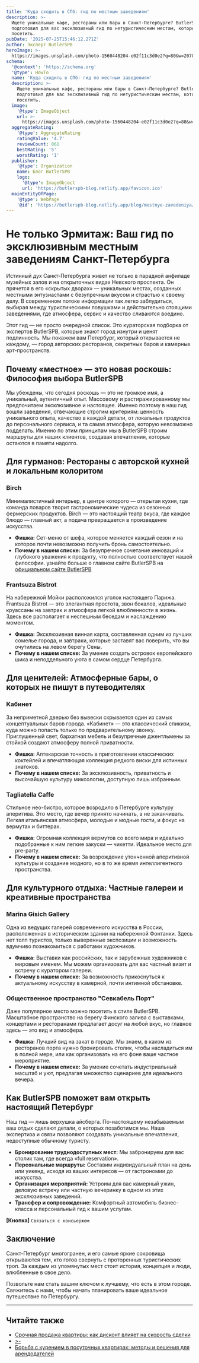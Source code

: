 ```yaml
---
title: 'Куда сходить в СПб: гид по местным заведениям'
description: >-
  Ищете уникальные кафе, рестораны или бары в Санкт-Петербурге? ButlerSPB
  подготовил для вас эксклюзивный гид по нетуристическим местам, которые стоит
  посетить.
pubDate: '2025-07-25T15:46:12.271Z'
author: Эксперт ButlerSPB
heroImage: >-
  https://images.unsplash.com/photo-1560448204-e02f11c3d0e2?q=80&w=2070&auto=format&fit=crop
schema:
  '@context': 'https://schema.org'
  '@type': HowTo
  name: 'Куда сходить в СПб: гид по местным заведениям'
  description: >-
    Ищете уникальные кафе, рестораны или бары в Санкт-Петербурге? ButlerSPB
    подготовил для вас эксклюзивный гид по нетуристическим местам, которые стоит
    посетить.
  image:
    '@type': ImageObject
    url: >-
      https://images.unsplash.com/photo-1560448204-e02f11c3d0e2?q=80&w=2070&auto=format&fit=crop
  aggregateRating:
    '@type': AggregateRating
    ratingValue: '4.7'
    reviewCount: 861
    bestRating: '5'
    worstRating: '1'
  publisher:
    '@type': Organization
    name: Блог ButlerSPB
    logo:
      '@type': ImageObject
      url: 'https://butlerspb-blog.netlify.app/favicon.ico'
  mainEntityOfPage:
    '@type': WebPage
    '@id': 'https://butlerspb-blog.netlify.app/blog/mestnye-zavedeniya/'
---
```

# Не только Эрмитаж: Ваш гид по эксклюзивным местным заведениям Санкт-Петербурга

Истинный дух Санкт-Петербурга живет не только в парадной анфиладе музейных залов и на открыточных видах Невского проспекта. Он прячется в его «скрытых дворах» — уникальных местах, созданных местными энтузиастами с безупречным вкусом и страстью к своему делу. В современном потоке информации так легко заблудиться, выбирая между туристическими ловушками и действительно стоящими заведениями, где атмосфера, сервис и качество сливаются воедино.

Этот гид — не просто очередной список. Это кураторская подборка от экспертов ButlerSPB, которые знают город изнутри и ценят подлинность. Мы покажем вам Петербург, который открывается не каждому, — город авторских ресторанов, секретных баров и камерных арт-пространств.

## Почему «местное» — это новая роскошь: Философия выбора ButlerSPB

Мы убеждены, что сегодня роскошь — это не громкое имя, а уникальный, аутентичный опыт. Массовому и растиражированному мы предпочитаем эксклюзивное и настоящее. Именно поэтому в наш гид вошли заведения, отвечающие строгим критериям: ценность уникального опыта, качество в каждой детали, от локальных продуктов до персонального сервиса, и та самая атмосфера, которую невозможно подделать. Именно по этим принципам мы в ButlerSPB строим маршруты для наших клиентов, создавая впечатления, которые остаются в памяти надолго.

## Для гурманов: Рестораны с авторской кухней и локальным колоритом

### Birch
Минималистичный интерьер, в центре которого — открытая кухня, где команда поваров творит гастрономические чудеса из сезонных фермерских продуктов. Birch — это настоящий театр вкуса, где каждое блюдо — главный акт, а подача превращается в произведение искусства.
*   **Фишка:** Сет-меню от шефа, которое меняется каждый сезон и на которое почти невозможно получить бронь самостоятельно.
*   **Почему в нашем списке:** За безупречное сочетание инноваций и глубокого уважения к продукту, что полностью соответствует нашей философии. узнайте больше о главном сайте ButlerSPB на <a href="https://butlerspb.ru" target="_blank" rel="nofollow">официальном сайте ButlerSPB</a>

### Frantsuza Bistrot
На набережной Мойки расположился уголок настоящего Парижа. Frantsuza Bistrot — это элегантная простота, звон бокалов, идеальные круассаны на завтрак и атмосфера легкой влюбленности в жизнь. Здесь все располагает к неспешным беседам и наслаждению моментом.
*   **Фишка:** Эксклюзивная винная карта, составленная одним из лучших сомелье города, и завтраки, которые заставят вас поверить, что вы очутились на левом берегу Сены.
*   **Почему в нашем списке:** За умение создать островок европейского шика и неподдельного уюта в самом сердце Петербурга.

## Для ценителей: Атмосферные бары, о которых не пишут в путеводителях

### Кабинет
За неприметной дверью без вывески скрывается один из самых концептуальных баров города. «Кабинет» — это классический спикизи, куда можно попасть только по предварительному звонку. Приглушенный свет, бархатная мебель и безупречные джентльмены за стойкой создают атмосферу полной приватности.
*   **Фишка:** Аптекарская точность в приготовлении классических коктейлей и впечатляющая коллекция редкого виски для истинных знатоков.
*   **Почему в нашем списке:** За эксклюзивность, приватность и высочайшую культуру миксологии, доступную лишь избранным.

### Tagliatella Caffe
Стильное нео-бистро, которое возродило в Петербурге культуру аперитива. Это место, где вечер принято начинать, а не заканчивать. Легкая итальянская атмосфера, молодые и модные гости, и фокус на вермутах и биттерах.
*   **Фишка:** Огромная коллекция вермутов со всего мира и идеально подобранные к ним легкие закуски — чикетти. Идеальное место для pre-party.
*   **Почему в нашем списке:** За возрождение утонченной аперитивной культуры и создание модного, но в то же время интеллигентного пространства.

## Для культурного отдыха: Частные галереи и креативные пространства

### Marina Gisich Gallery
Одна из ведущих галерей современного искусства в России, расположенная в историческом здании на набережной Фонтанки. Здесь нет толп туристов, только выверенные экспозиции и возможность вдумчиво познакомиться с работами художников.
*   **Фишка:** Выставки как российских, так и зарубежных художников с мировым именем. Мы можем организовать для вас частный визит и встречу с куратором галереи.
*   **Почему в нашем списке:** За возможность прикоснуться к актуальному искусству в камерной, почти интимной обстановке.

### Общественное пространство "Севкабель Порт"
Даже популярное место можно посетить в стиле ButlerSPB. Масштабное пространство на берегу Финского залива с выставками, концертами и ресторанами предлагает досуг на любой вкус, но главное здесь — это вид и атмосфера.
*   **Фишка:** Лучший вид на закат в городе. Мы знаем, в каком из ресторанов порта нужно бронировать столик, чтобы насладиться им в полной мере, или как организовать на его фоне ваше частное мероприятие.
*   **Почему в нашем списке:** За умение сочетать индустриальный масштаб и уют, предлагая множество сценариев для идеального вечера.

## Как ButlerSPB поможет вам открыть настоящий Петербург

Наш гид — лишь верхушка айсберга. По-настоящему незабываемым ваш отдых сделают детали, о которых позаботимся мы. Наша экспертиза и связи позволяют создавать уникальные впечатления, недоступные обычному туристу.

*   **Бронирование труднодоступных мест:** Мы забронируем для вас столик там, где всегда «full reservation».
*   **Персональные маршруты:** Составим индивидуальный план на день или уикенд, исходя из ваших интересов — от гастрономии до искусства.
*   **Организация мероприятий:** Устроим для вас камерный ужин, деловую встречу или частную вечеринку в одном из этих эксклюзивных заведений.
*   **Трансфер и сопровождение:** Комфортный автомобиль бизнес-класса и персональный гид к вашим услугам.

**[Кнопка]** `Связаться с консьержем`

## Заключение

Санкт-Петербург многогранен, и его самые яркие сокровища открываются тем, кто готов свернуть с проторенных туристических троп. За каждым из упомянутых мест стоит история, концепция и люди, влюбленные в свое дело.

Позвольте нам стать вашим ключом к лучшему, что есть в этом городе. Свяжитесь с нами, чтобы начать планировать ваше идеальное путешествие по Петербургу.

---

## Читайте также

*   [Срочная продажа квартиры: как дисконт влияет на скорость сделки](/blog/srochnaya-prodazha-kvartiry-kak-diskont-vliyaet-na-skorost/)
*   [>-](/blog/kak-pravilno-fotografirovat-kvartiru-dlya-sdachi-v-peterburge/)
*   [Борьба с курением в посуточных квартирах: методы и решения для арендодателей](/blog/borba-s-kureniem-v-posutochnyh-kvartirah/)

